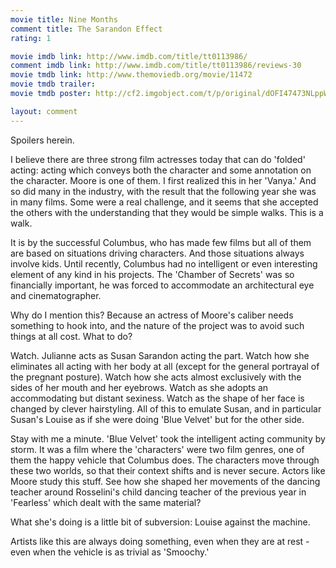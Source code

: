 ```yaml
---
movie title: Nine Months
comment title: The Sarandon Effect
rating: 1

movie imdb link: http://www.imdb.com/title/tt0113986/
comment imdb link: http://www.imdb.com/title/tt0113986/reviews-30
movie tmdb link: http://www.themoviedb.org/movie/11472
movie tmdb trailer: 
movie tmdb poster: http://cf2.imgobject.com/t/p/original/dOFI47473NLppWseV2kSRcEmL3Z.jpg

layout: comment
---
```


Spoilers herein.

I believe there are three strong film actresses today that can do 'folded' acting: acting which conveys both the character and some annotation on the character. Moore is one of them. I first realized this in her 'Vanya.' And so did many in the industry, with the result that the following year she was in many films. Some were a real challenge, and it seems that she accepted the others with the understanding that they would be simple walks. This is a walk.

It is by the successful Columbus, who has made few films but all of them are based on situations driving characters. And those situations always involve kids. Until recently, Columbus had no intelligent or even interesting element of any kind in his projects. The 'Chamber of Secrets' was so financially important, he was forced to accommodate an architectural eye and cinematographer.

Why do I mention this? Because an actress of Moore's caliber needs something to hook into, and the nature of the project was to avoid such things at all cost. What to do?

Watch. Julianne acts as Susan Sarandon acting the part. Watch how she eliminates all acting with her body at all (except for the general portrayal of the pregnant posture). Watch how she acts almost exclusively with the sides of her mouth and her eyebrows. Watch as she adopts an accommodating but distant sexiness. Watch as the shape of her face is changed by clever hairstyling. All of this to emulate Susan, and in particular Susan's Louise as if she were doing 'Blue Velvet' but for the other side.

Stay with me a minute. 'Blue Velvet' took the intelligent acting community by storm. It was a film where the 'characters' were two film genres, one of them the happy vehicle that Columbus does. The characters move through these two worlds, so that their context shifts and is never secure. Actors like Moore study this stuff. See how she shaped her movements of the dancing teacher around Rosselini's child dancing teacher of the previous year in 'Fearless' which dealt with the same material?

What she's doing is a little bit of subversion: Louise against the machine.

Artists like this are always doing something, even when they are at rest - even when the vehicle is as trivial as 'Smoochy.'